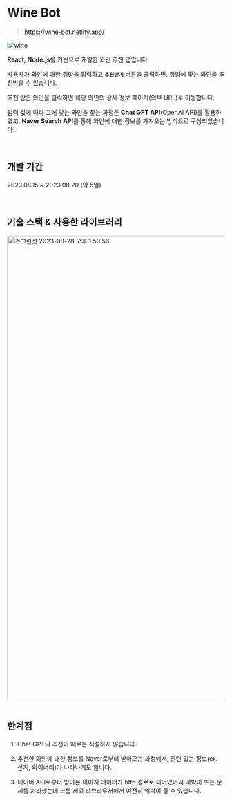 # Wine Bot

> https://wine-bot.netlify.app/

![wine](https://github.com/JIMIN1020/wine-bot/assets/121474189/8c14c00a-a24b-4aca-9816-23ca29684aa0)

**React, Node.js**를 기반으로 개발한 와인 추천 앱입니다.

사용자가 와인에 대한 취향을 입력하고 **`추천받기`** 버튼을 클릭하면, 취향에 맞는 와인을 추천받을 수 있습니다.

추천 받은 와인을 클릭하면 해당 와인의 상세 정보 페이지(외부 URL)로 이동합니다.

입력 값에 따라 그에 맞는 와인을 찾는 과정은 **Chat GPT API**(OpenAI API)를 활용하였고, **Naver Search API**를 통해 와인에 대한 정보를 가져오는 방식으로 구성되었습니다.

<br>

## 개발 기간

2023.08.15 ~ 2023.08.20 (약 5일)

<br>

## 기술 스택 & 사용한 라이브러리
<img width="1072" alt="스크린샷 2023-08-28 오후 1 50 56" src="https://github.com/JIMIN1020/wine-bot/assets/121474189/36bd38a4-37d6-46c6-84c1-03f5355f7c69">

<br>
<br>

## 한계점

1. Chat GPT의 추천이 때로는 적절하지 않습니다.

2. 추천한 와인에 대한 정보를 Naver로부터 받아오는 과정에서, 관련 없는 정보(ex. 산지, 와이너리)가 나타나기도 합니다.

3. 네이버 API로부터 받아온 이미지 데이터가 http 경로로 되어있어서 엑박이 뜨는 문제를 처리했는데 크롬 제외 타브라우저에서 여전히 엑박이 뜰 수 있습니다.

<br>
